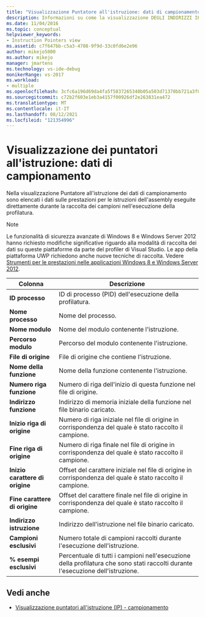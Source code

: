 ```yaml
---
title: "Visualizzazione Puntatore all'istruzione: dati di campionamento | Microsoft Docs"
description: Informazioni su come la visualizzazione DEGLI INDIRIZZI IP dei dati di campionamento elenca i dati sulle prestazioni per le istruzioni dell'assembly eseguite direttamente al momento della raccolta degli esempi.
ms.date: 11/04/2016
ms.topic: conceptual
helpviewer_keywords:
- Instruction Pointers view
ms.assetid: c7f647bb-c5a3-4708-9f9d-33c0fd6e2e96
author: mikejo5000
ms.author: mikejo
manager: jmartens
ms.technology: vs-ide-debug
monikerRange: vs-2017
ms.workload:
- multiple
ms.openlocfilehash: 3cfc6a196d69da4fa5f5837265340b05a503d71370bb721a3f049890a991477c
ms.sourcegitcommit: c72b2f603e1eb3a4157f00926df2e263831ea472
ms.translationtype: MT
ms.contentlocale: it-IT
ms.lasthandoff: 08/12/2021
ms.locfileid: "121354996"
---
```

# <a name="instruction-pointers-ips-view---sampling-data"></a>Visualizzazione dei puntatori all'istruzione: dati di campionamento
Nella visualizzazione Puntatore all'istruzione dei dati di campionamento sono elencati i dati sulle prestazioni per le istruzioni dell'assembly eseguite direttamente durante la raccolta dei campioni nell'esecuzione della profilatura.

> [!NOTE]
> Le funzionalità di sicurezza avanzate di Windows 8 e Windows Server 2012 hanno richiesto modifiche significative riguardo alla modalità di raccolta dei dati su queste piattaforme da parte del profiler di Visual Studio. Le app della piattaforma UWP richiedono anche nuove tecniche di raccolta. Vedere [Strumenti per le prestazioni nelle applicazioni Windows 8 e Windows Server 2012](../profiling/performance-tools-on-windows-8-and-windows-server-2012-applications.md).

|Colonna|Descrizione|
|------------|-----------------|
|**ID processo**|ID di processo (PID) dell'esecuzione della profilatura.|
|**Nome processo**|Nome del processo.|
|**Nome modulo**|Nome del modulo contenente l'istruzione.|
|**Percorso modulo**|Percorso del modulo contenente l'istruzione.|
|**File di origine**|File di origine che contiene l'istruzione.|
|**Nome della funzione**|Nome della funzione contenente l'istruzione.|
|**Numero riga funzione**|Numero di riga dell'inizio di questa funzione nel file di origine.|
|**Indirizzo funzione**|Indirizzo di memoria iniziale della funzione nel file binario caricato.|
|**Inizio riga di origine**|Numero di riga iniziale nel file di origine in corrispondenza del quale è stato raccolto il campione.|
|**Fine riga di origine**|Numero di riga finale nel file di origine in corrispondenza del quale è stato raccolto il campione.|
|**Inizio carattere di origine**|Offset del carattere iniziale nel file di origine in corrispondenza del quale è stato raccolto il campione.|
|**Fine carattere di origine**|Offset del carattere finale nel file di origine in corrispondenza del quale è stato raccolto il campione.|
|**Indirizzo istruzione**|Indirizzo dell'istruzione nel file binario caricato.|
|**Campioni esclusivi**|Numero totale di campioni raccolti durante l'esecuzione dell'istruzione.|
|**% esempi esclusivi**|Percentuale di tutti i campioni nell'esecuzione della profilatura che sono stati raccolti durante l'esecuzione dell'istruzione.|

## <a name="see-also"></a>Vedi anche
- [Visualizzazione puntatori all'istruzione (IP) - campionamento](../profiling/instruction-pointers-ips-view-dotnet-memory-sampling-data.md)

